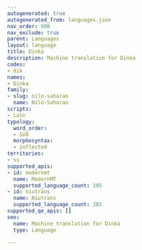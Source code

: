 ```yaml
---
autogenerated: true
autogenerated_from: languages.json
nav_order: 998
nav_exclude: true
parent: Languages
layout: language
title: Dinka
description: Machine translation for Dinka
codes:
- dik
names:
- Dinka
family:
- slug: nilo-saharan
  name: Nilo-Saharan
scripts:
- Latn
typology:
  word_order:
  - SVO
  morphosyntax:
  - inflected
territories:
- ss
supported_apis:
- id: modernmt
  name: ModernMT
  supported_language_count: 195
- id: niutrans
  name: Niutrans
  supported_language_count: 381
supported_qe_apis: []
seo:
  name: Machine translation for Dinka
  type: Language

---
```


